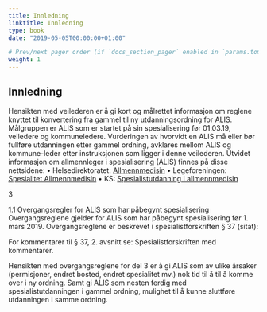 ```yaml
---
title: Innledning
linktitle: Innledning
type: book
date: "2019-05-05T00:00:00+01:00"

# Prev/next pager order (if `docs_section_pager` enabled in `params.toml`)
weight: 1
---
```


## Innledning

Hensikten med veilederen er å gi kort og målrettet informasjon om reglene knyttet til
konvertering fra gammel til ny utdanningsordning for ALIS. Målgruppen er ALIS som er startet på
sin spesialisering før 01.03.19, veiledere og kommuneledere.
Vurderingen av hvorvidt en ALIS må eller bør fullføre utdanningen etter gammel ordning,
avklares mellom ALIS og kommune-leder etter instruksjonen som ligger i denne veilederen.
Utvidet informasjon om allmennleger i spesialisering (ALIS) finnes på disse nettsidene:
• Helsedirektoratet: [Allmennmedisin](https://www.helsedirektoratet.no/tema/autorisasjon-og-spesialistutdanning/spesialistutdanning-for-leger/allmennmedisin)
• Legeforeningen: [Spesialitet Allmennmedisin](https://www.legeforeningen.no/fag/spesialiteter/Allmennmedisin/)
• KS: [Spesialistutdanning i allmennmedisin](https://www.ks.no/fagomrader/helse-og-omsorg/legetjenester/spesialistutdanning-i-allmennmedisin/)

3

1.1 Overgangsregler for ALIS som har påbegynt spesialisering
Overgangsreglene gjelder for ALIS som har påbegynt spesialisering før 1. mars 2019.
Overgangsreglene er beskrevet i spesialistforskriften § 37 (sitat):

For kommentarer til § 37, 2. avsnitt se: Spesialistforskriften med kommentarer.

Hensikten med overgangsreglene for del 3 er å gi ALIS som av ulike årsaker (permisjoner, endret
bosted, endret spesialitet mv.) nok tid til å til å komme over i ny ordning. Samt gi ALIS som
nesten ferdig med spesialistutdanningen i gammel ordning, mulighet til å kunne sluttføre
utdanningen i samme ordning.
